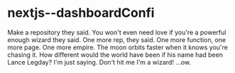 # nextjs--dashboardConfi

Make a repository they said. You won't even need love if you're a powerful enough wizard they said. One more rep, they said. One more function, one more page. One more empire. The moon orbits faster when it knows you're chasing it. How different would the world have been if his name had been Lance Legday? I'm just saying. Don't hit me I'm a wizard! ...ow.

